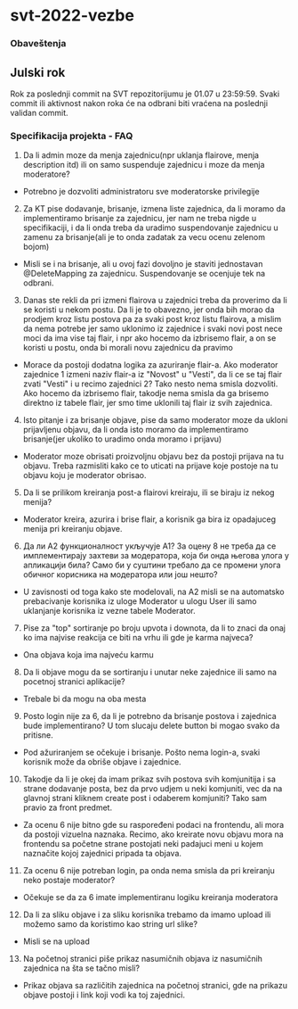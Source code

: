 # svt-2022-vezbe

### Obaveštenja

## Julski rok
Rok za poslednji commit na SVT repozitorijumu je 01.07 u 23:59:59. Svaki commit ili aktivnost nakon roka će na odbrani biti vraćena na poslednji validan commit. 

### Specifikacija projekta - FAQ

1. Da li admin moze da menja zajednicu(npr uklanja flairove, menja description itd) ili on samo suspenduje zajednicu i moze da menja moderatore?
* Potrebno je dozvoliti administratoru sve moderatorske privilegije

2. Za KT pise dodavanje, brisanje, izmena liste zajednica, da li moramo da implementiramo brisanje za zajednicu, jer nam ne treba nigde u specifikaciji, i da li onda treba da uradimo suspendovanje zajednicu u zamenu za brisanje(ali je to onda zadatak za vecu ocenu zelenom bojom)
* Misli se i na brisanje, ali u ovoj fazi dovoljno je staviti jednostavan @DeleteMapping za zajednicu. Suspendovanje se ocenjuje tek na odbrani.

3. Danas ste rekli da pri izmeni flairova u zajednici treba da proverimo da li se koristi u nekom postu. Da li je to obavezno, jer onda bih morao da prodjem kroz listu postova pa za svaki post kroz listu flairova, a mislim da nema potrebe jer samo uklonimo iz zajednice i svaki novi post nece moci da ima vise taj flair, i npr ako hocemo da izbrisemo flair, a on se koristi u postu, onda bi morali novu zajednicu da pravimo
* Morace da postoji dodatna logika za azuriranje flair-a. Ako moderator zajednice 1 izmeni naziv flair-a iz "Novost" u "Vesti", da li ce se taj flair zvati "Vesti" i u recimo zajednici 2? Tako nesto nema smisla dozvoliti. Ako hocemo da izbrisemo flair, takodje nema smisla da ga brisemo direktno iz tabele flair, jer smo time uklonili taj flair iz svih zajednica. 

4. Isto pitanje i za brisanje objave, pise da samo moderator moze da ukloni prijavljenu objavu, da li onda isto moramo da implementiramo brisanje(jer ukoliko to uradimo onda moramo i prijavu)
* Moderator moze obrisati proizvoljnu objavu bez da postoji prijava na tu objavu. Treba razmisliti kako ce to uticati na prijave koje postoje na tu objavu koju je moderator obrisao.

5. Da li se prilikom kreiranja post-a flairovi kreiraju, ili se biraju iz nekog menija?
* Moderator kreira, azurira i brise flair, a korisnik ga bira iz opadajuceg menija pri kreiranju objave.

6. Да ли А2 функционалност укључује А1? За оцену 8 не треба да се имплементирају захтеви за модератора, која би онда његова улога у апликацији била? Само би у суштини требало да се промени улога обичног корисника на модератора или још нешто?
* U zavisnosti od toga kako ste modelovali, na A2 misli se na automatsko prebacivanje korisnika iz uloge Moderator u ulogu User ili samo uklanjanje korisnika iz vezne tabele Moderator.

7. Pise za "top" sortiranje po broju upvota i downota, da li to znaci da onaj ko ima najvise reakcija ce biti na vrhu ili gde je karma najveca?
* Ona objava koja ima najveću karmu

8. Da li objave mogu da se sortiranju i unutar neke zajednice ili samo na pocetnoj stranici aplikacije?
* Trebale bi da mogu na oba mesta

9. Posto login nije za 6, da li je potrebno da brisanje postova i zajednica bude implementirano? U tom slucaju delete button bi mogao svako da pritisne.
* Pod ažuriranjem se očekuje i brisanje. Pošto nema login-a, svaki korisnik može da obriše objave i zajednice. 

10. Takodje da li je okej da imam prikaz svih postova svih komjunitija i sa strane dodavanje posta, bez da prvo udjem u neki komjuniti, vec da na glavnoj strani kliknem create post i odaberem komjuniti? Tako sam pravio za front predmet. 
* Za ocenu 6 nije bitno gde su raspoređeni podaci na frontendu, ali mora da postoji vizuelna naznaka. Recimo, ako kreirate novu objavu mora na frontendu sa početne strane postojati neki padajuci meni u kojem naznačite kojoj zajednici pripada ta objava.

11. Za ocenu 6 nije potreban login, pa onda nema smisla da pri kreiranju neko postaje moderator?
* Očekuje se da za 6 imate implementiranu logiku kreiranja moderatora

12. Da li za sliku objave i za sliku korisnika trebamo da imamo upload ili možemo samo da koristimo kao string url slike?
* Misli se na upload

13. Na početnoj stranici piše prikaz nasumičnih objava iz nasumičnih zajednica na šta se tačno misli? 
* Prikaz objava sa različitih zajednica na početnoj stranici, gde na prikazu objave postoji i link koji vodi ka toj zajednici.
